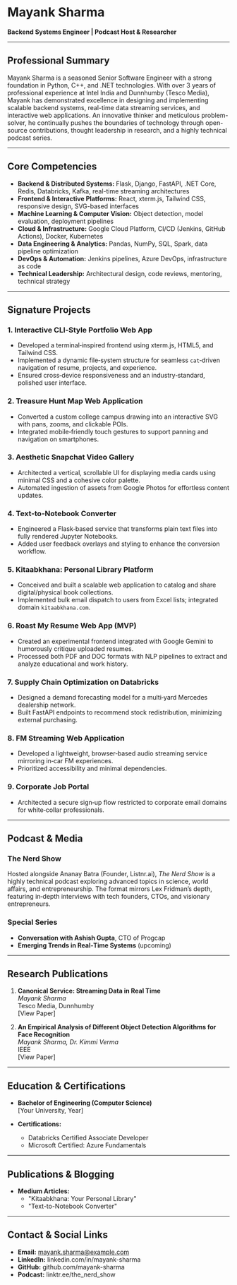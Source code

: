 # Mayank Sharma

**Backend Systems Engineer | Podcast Host & Researcher**

---

## Professional Summary

Mayank Sharma is a seasoned Senior Software Engineer with a strong foundation in Python, C++, and .NET technologies. With over 3 years of professional experience at Intel India and Dunnhumby (Tesco Media), Mayank has demonstrated excellence in designing and implementing scalable backend systems, real-time data streaming services, and interactive web applications. An innovative thinker and meticulous problem-solver, he continually pushes the boundaries of technology through open-source contributions, thought leadership in research, and a highly technical podcast series.

---

## Core Competencies

- **Backend & Distributed Systems:** Flask, Django, FastAPI, .NET Core, Redis, Databricks, Kafka, real-time streaming architectures
- **Frontend & Interactive Platforms:** React, xterm.js, Tailwind CSS, responsive design, SVG-based interfaces
- **Machine Learning & Computer Vision:** Object detection, model evaluation, deployment pipelines
- **Cloud & Infrastructure:** Google Cloud Platform, CI/CD (Jenkins, GitHub Actions), Docker, Kubernetes
- **Data Engineering & Analytics:** Pandas, NumPy, SQL, Spark, data pipeline optimization
- **DevOps & Automation:** Jenkins pipelines, Azure DevOps, infrastructure as code
- **Technical Leadership:** Architectural design, code reviews, mentoring, technical strategy

---

## Signature Projects

### 1. Interactive CLI‑Style Portfolio Web App
- Developed a terminal‑inspired frontend using xterm.js, HTML5, and Tailwind CSS.
- Implemented a dynamic file‑system structure for seamless `cat`‑driven navigation of resume, projects, and experience.
- Ensured cross‑device responsiveness and an industry‑standard, polished user interface.

### 2. Treasure Hunt Map Web Application
- Converted a custom college campus drawing into an interactive SVG with pans, zooms, and clickable POIs.
- Integrated mobile‑friendly touch gestures to support panning and navigation on smartphones.

### 3. Aesthetic Snapchat Video Gallery
- Architected a vertical, scrollable UI for displaying media cards using minimal CSS and a cohesive color palette.
- Automated ingestion of assets from Google Photos for effortless content updates.

### 4. Text‑to‑Notebook Converter
- Engineered a Flask‑based service that transforms plain text files into fully rendered Jupyter Notebooks.
- Added user feedback overlays and styling to enhance the conversion workflow.

### 5. Kitaabkhana: Personal Library Platform
- Conceived and built a scalable web application to catalog and share digital/physical book collections.
- Implemented bulk email dispatch to users from Excel lists; integrated domain `kitaabkhana.com`.

### 6. Roast My Resume Web App (MVP)
- Created an experimental frontend integrated with Google Gemini to humorously critique uploaded resumes.
- Processed both PDF and DOC formats with NLP pipelines to extract and analyze educational and work history.

### 7. Supply Chain Optimization on Databricks
- Designed a demand forecasting model for a multi‑yard Mercedes dealership network.
- Built FastAPI endpoints to recommend stock redistribution, minimizing external purchasing.

### 8. FM Streaming Web Application
- Developed a lightweight, browser‑based audio streaming service mirroring in‑car FM experiences.
- Prioritized accessibility and minimal dependencies.

### 9. Corporate Job Portal
- Architected a secure sign‑up flow restricted to corporate email domains for white‑collar professionals.

---

## Podcast & Media

### The Nerd Show
Hosted alongside Ananay Batra (Founder, Listnr.ai), _The Nerd Show_ is a highly technical podcast exploring advanced topics in science, world affairs, and entrepreneurship. The format mirrors Lex Fridman’s depth, featuring in‑depth interviews with tech founders, CTOs, and visionary entrepreneurs.

### Special Series
- **Conversation with Ashish Gupta**, CTO of Progcap
- **Emerging Trends in Real‑Time Systems** (upcoming)

---

## Research Publications

1. **Canonical Service: Streaming Data in Real Time**  
   _Mayank Sharma_  
   Tesco Media, Dunnhumby  
   [View Paper]

2. **An Empirical Analysis of Different Object Detection Algorithms for Face Recognition**  
   _Mayank Sharma, Dr. Kimmi Verma_  
   IEEE  
   [View Paper]

---

## Education & Certifications

- **Bachelor of Engineering (Computer Science)**  
  [Your University, Year]

- **Certifications:**  
  - Databricks Certified Associate Developer  
  - Microsoft Certified: Azure Fundamentals

---

## Publications & Blogging

- **Medium Articles:**  
  - "Kitaabkhana: Your Personal Library"  
  - "Text-to-Notebook Converter"

---

## Contact & Social Links

- **Email:** mayank.sharma@example.com  
- **LinkedIn:** linkedin.com/in/mayank-sharma  
- **GitHub:** github.com/mayank-sharma  
- **Podcast:** linktr.ee/the_nerd_show
